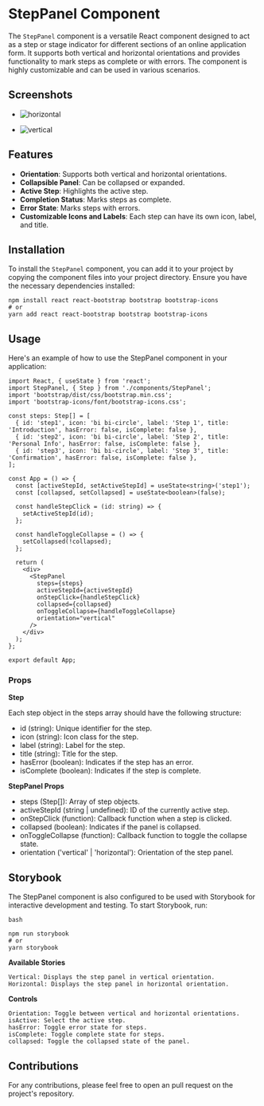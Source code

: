 # StepPanel Component

The `StepPanel` component is a versatile React component designed to act as a step or stage indicator for different sections of an online application form. It supports both vertical and horizontal orientations and provides functionality to mark steps as complete or with errors. The component is highly customizable and can be used in various scenarios.

## Screenshots

- ![horizontal](../screenshots/horizontal-layout.png)

- ![vertical](../screenshots/vertical-layout.png)


## Features

- **Orientation**: Supports both vertical and horizontal orientations.
- **Collapsible Panel**: Can be collapsed or expanded.
- **Active Step**: Highlights the active step.
- **Completion Status**: Marks steps as complete.
- **Error State**: Marks steps with errors.
- **Customizable Icons and Labels**: Each step can have its own icon, label, and title.

## Installation

To install the `StepPanel` component, you can add it to your project by copying the component files into your project directory. Ensure you have the necessary dependencies installed:

```
npm install react react-bootstrap bootstrap bootstrap-icons
# or
yarn add react react-bootstrap bootstrap bootstrap-icons
```
## Usage

Here's an example of how to use the StepPanel component in your application:

```
import React, { useState } from 'react';
import StepPanel, { Step } from './components/StepPanel';
import 'bootstrap/dist/css/bootstrap.min.css';
import 'bootstrap-icons/font/bootstrap-icons.css';

const steps: Step[] = [
  { id: 'step1', icon: 'bi bi-circle', label: 'Step 1', title: 'Introduction', hasError: false, isComplete: false },
  { id: 'step2', icon: 'bi bi-circle', label: 'Step 2', title: 'Personal Info', hasError: false, isComplete: false },
  { id: 'step3', icon: 'bi bi-circle', label: 'Step 3', title: 'Confirmation', hasError: false, isComplete: false },
];

const App = () => {
  const [activeStepId, setActiveStepId] = useState<string>('step1');
  const [collapsed, setCollapsed] = useState<boolean>(false);

  const handleStepClick = (id: string) => {
    setActiveStepId(id);
  };

  const handleToggleCollapse = () => {
    setCollapsed(!collapsed);
  };

  return (
    <div>
      <StepPanel
        steps={steps}
        activeStepId={activeStepId}
        onStepClick={handleStepClick}
        collapsed={collapsed}
        onToggleCollapse={handleToggleCollapse}
        orientation="vertical"
      />
    </div>
  );
};

export default App;
```

### Props

**Step**

Each step object in the steps array should have the following structure:

  - id (string): Unique identifier for the step.
  - icon (string): Icon class for the step.
  - label (string): Label for the step.
  - title (string): Title for the step.
  - hasError (boolean): Indicates if the step has an error.
  - isComplete (boolean): Indicates if the step is complete.

**StepPanel Props**

  - steps (Step[]): Array of step objects.
  - activeStepId (string | undefined): ID of the currently active step.
  - onStepClick (function): Callback function when a step is clicked.
  - collapsed (boolean): Indicates if the panel is collapsed.
  - onToggleCollapse (function): Callback function to toggle the collapse state.
  - orientation ('vertical' | 'horizontal'): Orientation of the step panel.

## Storybook

The StepPanel component is also configured to be used with Storybook for interactive development and testing. To start Storybook, run:

```
bash

npm run storybook
# or
yarn storybook

```

**Available Stories**

    Vertical: Displays the step panel in vertical orientation.
    Horizontal: Displays the step panel in horizontal orientation.

**Controls**

    Orientation: Toggle between vertical and horizontal orientations.
    isActive: Select the active step.
    hasError: Toggle error state for steps.
    isComplete: Toggle complete state for steps.
    collapsed: Toggle the collapsed state of the panel.


## Contributions

For any contributions, please feel free to open an pull request on the project's repository.